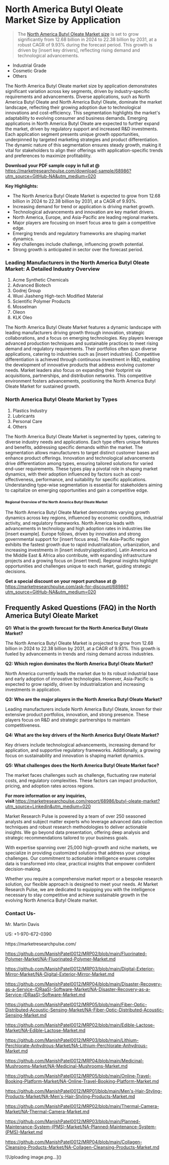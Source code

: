 <h1>North America Butyl Oleate Market&nbsp;Size by Application</h1><blockquote><p>The <a href="https://marketresearchpulse.com/download-sample/68986?utm_source=GitHub-NA&amp;utm_medium=020">North America Butyl Oleate Market size</a> is set to grow significantly from 12.68 billion in 2024 to 22.38 billion by 2031, at a robust CAGR of 9.93% during the forecast period. This growth is driven by [insert key drivers], reflecting rising demand and technological advancements.</p></blockquote><ul><li>Industrial Grade<li> Cosmetic Grade<li> Others</li></ul><p>The North America Butyl Oleate market size by application demonstrates significant variation across key segments, driven by industry-specific requirements and advancements. Diverse applications, such as North America Butyl Oleate and North America Butyl Oleate, dominate the market landscape, reflecting their growing adoption due to technological innovations and cost-efficiency. This segmentation highlights the market's adaptability to evolving consumer and business demands. Emerging applications in North America Butyl Oleate are expected to further expand the market, driven by regulatory support and increased R&D investments. Each application segment presents unique growth opportunities, underpinned by targeted marketing strategies and product differentiation. The dynamic nature of this segmentation ensures steady growth, making it vital for stakeholders to align their offerings with application-specific trends and preferences to maximize profitability.</p><p><strong>Download your PDF sample copy in full at @ </strong><a href="https://marketresearchpulse.com/download-sample/68986?utm_source=GitHub-NA&amp;utm_medium=020">https://marketresearchpulse.com/download-sample/68986?utm_source=GitHub-NA&amp;utm_medium=020</a></p><p><strong>Key Highlights: </strong></p><ul><li>The North America Butyl Oleate Market is expected to grow from 12.68 billion in 2024 to 22.38 billion by 2031, at a CAGR of 9.93%.</li><li>Increasing demand for trend or application is driving market growth.</li><li>Technological advancements and innovation are key market drivers.</li><li>North America, Europe, and Asia-Pacific are leading regional markets.</li><li>Major players are focusing on insert focus area to gain a competitive edge.</li><li>Emerging trends and regulatory frameworks are shaping market dynamics.</li><li>Key challenges include challenge, influencing growth potential.</li><li>Strong growth is anticipated in sector over the forecast period.</li></ul><h3>Leading Manufacturers in the North America Butyl Oleate Market: A Detailed Industry Overview</h3><ol><li>Acme Synthetic Chemicals</li><li>Advanced Biotech</li><li>Godrej Group</li><li>Wuxi Jiasheng High-tech Modified Material</li><li>Scientific Polymer Products</li><li>Mosselman</li><li>Oleon</li><li>KLK Oleo</li></ol><div class="flex max-w-full flex-col flex-grow"><div class="min-h-8 text-message flex w-full flex-col items-end gap-2 whitespace-normal break-words [.text-message+&amp;]:mt-5" dir="auto" data-message-author-role="assistant" data-message-id="fd8432e4-4910-450d-b182-61b7bfb0a01f" data-message-model-slug="gpt-4o"><div class="flex w-full flex-col gap-1 empty:hidden first:pt-[3px]"><div class="markdown prose w-full break-words dark:prose-invert light"><p>The North America Butyl Oleate Market features a dynamic landscape with leading manufacturers driving growth through innovation, strategic collaborations, and a focus on emerging technologies. Key players leverage advanced production techniques and sustainable practices to meet rising demand and regulatory requirements. Their portfolios often span diverse applications, catering to industries such as [insert industries]. Competitive differentiation is achieved through continuous investment in R&amp;D, enabling the development of innovative products that address evolving customer needs. Market leaders also focus on expanding their footprint via acquisitions, partnerships, and distribution networks. This competitive environment fosters advancements, positioning the North America Butyl Oleate Market for sustained growth.</p></div></div></div></div><h3>North America Butyl Oleate Market by Types</h3><ol><li>Plastics Industry<li> Lubricants<li> Personal Care<li> Others</li></ol><div class="flex max-w-full flex-col flex-grow"><div class="min-h-8 text-message flex w-full flex-col items-end gap-2 whitespace-normal break-words [.text-message+&amp;]:mt-5" dir="auto" data-message-author-role="assistant" data-message-id="084470be-0bb7-4664-bddf-5156b4f41249" data-message-model-slug="gpt-4o-mini"><div class="flex w-full flex-col gap-1 empty:hidden first:pt-[3px]"><div class="markdown prose w-full break-words dark:prose-invert light"><p>The North America Butyl Oleate Market is segmented by types, catering to diverse industry needs and applications. Each type offers unique features and benefits, addressing specific demands within the market. The segmentation allows manufacturers to target distinct customer bases and enhance product offerings. Innovation and technological advancements drive differentiation among types, ensuring tailored solutions for varied end-user requirements. These types play a pivotal role in shaping market dynamics, with their adoption influenced by factors such as cost-effectiveness, performance, and suitability for specific applications. Understanding type-wise segmentation is essential for stakeholders aiming to capitalize on emerging opportunities and gain a competitive edge.</p></div></div></div></div><h3><span style="font-size: 11px;">Regional Overview of the North America Butyl Oleate Market</span></h3><div class="flex max-w-full flex-col flex-grow"><div class="min-h-8 text-message flex w-full flex-col items-end gap-2 whitespace-normal break-words [.text-message+&amp;]:mt-5" dir="auto" data-message-author-role="assistant" data-message-id="e9038762-ce64-4e30-91c9-9bd413514231" data-message-model-slug="gpt-4o-mini"><div class="flex w-full flex-col gap-1 empty:hidden first:pt-[3px]"><div class="markdown prose w-full break-words dark:prose-invert light"><p>The North America Butyl Oleate Market demonstrates varying growth dynamics across key regions, influenced by economic conditions, industrial activity, and regulatory frameworks. North America leads with advancements in technology and high adoption rates in industries like [insert example]. Europe follows, driven by innovation and strong governmental support for [insert focus area]. The Asia-Pacific region exhibits the fastest growth due to rapid industrialization, urbanization, and increasing investments in [insert industry/application]. Latin America and the Middle East &amp; Africa also contribute, with expanding infrastructure projects and a growing focus on [insert trend]. Regional insights highlight opportunities and challenges unique to each market, guiding strategic decisions.</p></div></div></div></div><p><strong>Get a special discount on your report purchase at @ </strong><a href="https://marketresearchpulse.com/ask-for-discount/68986?utm_source=GitHub-NA&amp;utm_medium=020">https://marketresearchpulse.com/ask-for-discount/68986?utm_source=GitHub-NA&amp;utm_medium=020</a></p><h2>Frequently Asked Questions (FAQ) in the North America Butyl Oleate Market</h2><p><strong>Q1: What is the growth forecast for the North America Butyl Oleate Market?</strong></p><p>The North America Butyl Oleate Market is projected to grow from 12.68 billion in 2024 to 22.38 billion by 2031, at a CAGR of 9.93%. This growth is fueled by advancements in trends and rising demand across industries.</p><p><strong>Q2: Which region dominates the North America Butyl Oleate Market?</strong></p><p>North America currently leads the market due to its robust industrial base and early adoption of innovative technologies. However, Asia-Pacific is expected to grow rapidly, driven by industrialization and increasing investments in application.</p><p><strong>Q3: Who are the major players in the North America Butyl Oleate Market?</strong></p><p>Leading manufacturers include North America Butyl Oleate, known for their extensive product portfolios, innovation, and strong presence. These players focus on R&amp;D and strategic partnerships to maintain competitiveness.</p><p><strong>Q4: What are the key drivers of the North America Butyl Oleate Market?</strong></p><p>Key drivers include technological advancements, increasing demand for application, and supportive regulatory frameworks. Additionally, a growing focus on sustainability and innovation is shaping market dynamics.</p><p><strong>Q5: What challenges does the North America Butyl Oleate Market face?</strong></p><p>The market faces challenges such as challenge, fluctuating raw material costs, and regulatory complexities. These factors can impact production, pricing, and adoption rates across regions.</p><p><strong>For more information or any inquiries, visit&nbsp;</strong><a href="https://marketresearchpulse.com/report/68986/butyl-oleate-market?utm_source=Linkedin&utm_medium=020">https://marketresearchpulse.com/report/68986/butyl-oleate-market?utm_source=Linkedin&utm_medium=020</a></p><p>Market Research Pulse is powered by a team of over 250 seasoned analysts and subject matter experts who leverage advanced data collection techniques and robust research methodologies to deliver actionable insights. We go beyond data presentation, offering deep analysis and strategic recommendations tailored to your business goals.</p><p>With expertise spanning over 25,000 high-growth and niche markets, we specialize in providing customized solutions that address your unique challenges. Our commitment to actionable intelligence ensures complex data is transformed into clear, practical insights that empower confident decision-making.</p><p>Whether you require a comprehensive market report or a bespoke research solution, our flexible approach is designed to meet your needs. At Market Research Pulse, we are dedicated to equipping you with the intelligence necessary to stay competitive and achieve sustainable growth in the evolving North America Butyl Oleate market.</p><h3><strong>Contact Us-</strong></h3><p>Mr. Martin Davis</p><p>US: +1-970-672-0390</p><p>https://marketresearchpulse.com/</p><p><a href="https://github.com/ManishPatel0012/MRP02/blob/main/Fluorinated-Polymer-Market/NA-Fluorinated-Polymer-Market.md">https://github.com/ManishPatel0012/MRP02/blob/main/Fluorinated-Polymer-Market/NA-Fluorinated-Polymer-Market.md</a></p><p><a href="https://github.com/ManishPatel0012/MRP03/blob/main/Digital-Exterior-Mirror-Market/NA-Digital-Exterior-Mirror-Market.md">https://github.com/ManishPatel0012/MRP03/blob/main/Digital-Exterior-Mirror-Market/NA-Digital-Exterior-Mirror-Market.md</a></p><p><a href="https://github.com/ManishPatel0012/MRP04/blob/main/Disaster-Recovery-as-a-Service-(DRaaS)-Software-Market/NA-Disaster-Recovery-as-a-Service-(DRaaS)-Software-Market.md">https://github.com/ManishPatel0012/MRP04/blob/main/Disaster-Recovery-as-a-Service-(DRaaS)-Software-Market/NA-Disaster-Recovery-as-a-Service-(DRaaS)-Software-Market.md</a></p><p><a href="https://github.com/ManishPatel0012/MRP05/blob/main/Fiber-Optic-Distributed-Acoustic-Sensing-Market/NA-Fiber-Optic-Distributed-Acoustic-Sensing-Market.md">https://github.com/ManishPatel0012/MRP05/blob/main/Fiber-Optic-Distributed-Acoustic-Sensing-Market/NA-Fiber-Optic-Distributed-Acoustic-Sensing-Market.md</a></p><p><a href="https://github.com/ManishPatel0012/MRP02/blob/main/Edible-Lactose-Market/NA-Edible-Lactose-Market.md">https://github.com/ManishPatel0012/MRP02/blob/main/Edible-Lactose-Market/NA-Edible-Lactose-Market.md</a></p><p><a href="https://github.com/ManishPatel0012/MRP03/blob/main/Lithium-Perchlorate-Anhydrous-Market/NA-Lithium-Perchlorate-Anhydrous-Market.md">https://github.com/ManishPatel0012/MRP03/blob/main/Lithium-Perchlorate-Anhydrous-Market/NA-Lithium-Perchlorate-Anhydrous-Market.md</a></p><p><a href="https://github.com/ManishPatel0012/MRP04/blob/main/Medicinal-Mushrooms-Market/NA-Medicinal-Mushrooms-Market.md">https://github.com/ManishPatel0012/MRP04/blob/main/Medicinal-Mushrooms-Market/NA-Medicinal-Mushrooms-Market.md</a></p><p><a href="https://github.com/ManishPatel0012/MRP05/blob/main/Online-Travel-Booking-Platform-Market/NA-Online-Travel-Booking-Platform-Market.md">https://github.com/ManishPatel0012/MRP05/blob/main/Online-Travel-Booking-Platform-Market/NA-Online-Travel-Booking-Platform-Market.md</a></p><p><a href="https://github.com/ManishPatel0012/MRP01/blob/main/Men's-Hair-Styling-Products-Market/NA-Men's-Hair-Styling-Products-Market.md">https://github.com/ManishPatel0012/MRP01/blob/main/Men's-Hair-Styling-Products-Market/NA-Men's-Hair-Styling-Products-Market.md</a></p><p><a href="https://github.com/ManishPatel0012/MRP02/blob/main/Thermal-Camera-Market/NA-Thermal-Camera-Market.md">https://github.com/ManishPatel0012/MRP02/blob/main/Thermal-Camera-Market/NA-Thermal-Camera-Market.md</a></p><p><a href="https://github.com/ManishPatel0012/MRP03/blob/main/Planned-Maintenance-System-(PMS)-Market/NA-Planned-Maintenance-System-(PMS)-Market.md">https://github.com/ManishPatel0012/MRP03/blob/main/Planned-Maintenance-System-(PMS)-Market/NA-Planned-Maintenance-System-(PMS)-Market.md</a></p><p><a href="https://github.com/ManishPatel0012/MRP04/blob/main/Collagen-Cleansing-Products-Market/NA-Collagen-Cleansing-Products-Market.md">https://github.com/ManishPatel0012/MRP04/blob/main/Collagen-Cleansing-Products-Market/NA-Collagen-Cleansing-Products-Market.md</a></p>
![Uploading image.png…]()
